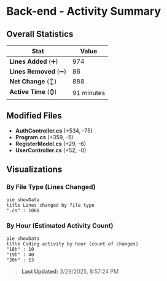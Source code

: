 # Back-end - Activity Summary 

## Overall Statistics

| Stat                   | Value                                                             |
| ---------------------- | ----------------------------------------------------------------- |
| **Lines Added** (➕)   | 974                                          |
| **Lines Removed** (➖) | 86                                        |
| **Net Change** (↕)    | 888                |
| **Active Time** (⌚)   | 91 minutes |


## Modified Files
- **AuthController.cs** (+534, -75)
- **Program.cs** (+359, -5)
- **RegisterModel.cs** (+29, -6)
- **UserController.cs** (+52, -0)

## Visualizations

### By File Type (Lines Changed)

```mermaid
pie showData
title Lines changed by file type
".cs" : 1060
```

### By Hour (Estimated Activity Count)

```mermaid
pie showData
title Coding activity by hour (count of changes)
"18h" : 10
"19h" : 40
"20h" : 13
```


> **Last Updated:** 3/29/2025, 8:57:24 PM